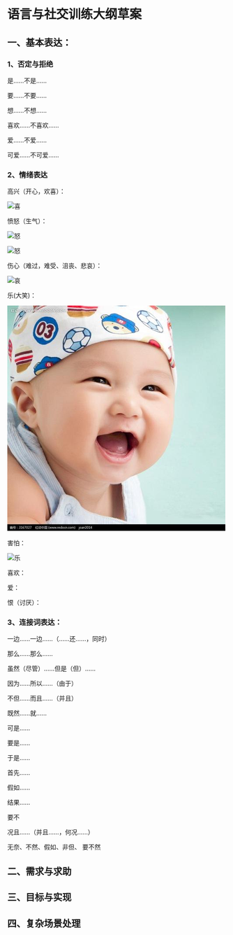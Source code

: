 # 语言与社交训练大纲草案

## 一、基本表达：

### 1、否定与拒绝

是……不是……

要……不要……

想……不想……

喜欢……不喜欢……

爱……不爱……

可爱……不可爱……

### 2、情绪表达
高兴（开心，欢喜）：

![喜](/images/喜.jpg)

愤怒（生气）：

![怒](/images/怒01.jpg)

![怒](/images/怒02.jpg)

伤心（难过，难受、沮丧、悲哀）：

![哀](/images/哀.jpg)

乐(大笑)：

![乐](/images/乐.jpg)

害怕：

![乐](/images/怕.jpg)

喜欢：

爱：

恨（讨厌）：

### 3、连接词表达：

一边……一边……（……还……，同时）

那么……那么……

虽然（尽管）……但是（但）……

因为……所以……（由于）

不但……而且……（并且）

既然……就……

可是……

要是……

于是……

首先……

假如……

结果……

要不

况且……（并且……，何况……）

无奈、不然、假如、非但、
要不然
















## 二、需求与求助

## 三、目标与实现

## 四、复杂场景处理

